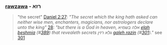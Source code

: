 ### [rawzawa](/keys/RZH) - רזא
> "the secret" [Daniel 2:27](http://biblehub.com/daniel/2-27.htm): *"The secret which the king hath asked can neither wise men, enchanters, magicians, nor astrologers declare unto the king"*  [28](http://biblehub.com/daniel/2-28.htm): *"but there is a God in heaven, אלה בשמיא [elah beshmia](/keys/ALH.BShMIA) (#[389](389)) that revealeth secrets גלא רזין [galeh razin](/keys/GLA.RZIN) (#[301](301))."* see [301](301)
